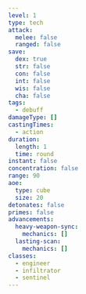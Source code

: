 ```yaml
---
level: 1
type: tech
attack:
  melee: false
  ranged: false
save:
  dex: true
  str: false
  con: false
  int: false
  wis: false
  cha: false
tags:
  - debuff
damageType: []
castingTimes:
  - action
duration:
  length: 1
  time: round
instant: false
concentration: false
range: 90
aoe:
  type: cube
  size: 20
detonates: false
primes: false
advancements:
  heavy-weapon-sync:
    mechanics: []
  lasting-scan:
    mechanics: []
classes:
  - engineer
  - infiltrator
  - sentinel
---
```


